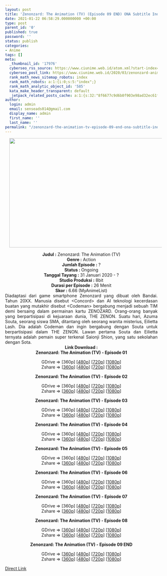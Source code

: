 ```yaml
---
layout: post
title: 'Zenonzard: The Animation (TV) (Episode 09 END) ONA Subtitle Indonesia'
date: 2021-01-22 06:58:29.000000000 +00:00
type: post
parent_id: '0'
published: true
password: ''
status: publish
categories:
- Anime
tags: []
meta:
  _thumbnail_id: '17976'
  cyberseo_rss_source: https://www.ciunime.web.id/atom.xml?start-index=301&max-results=150
  cyberseo_post_link: https://www.ciunime.web.id/2020/03/zenonzard-animation-tv-ona-subtitle.html
  rank_math_news_sitemap_robots: index
  rank_math_robots: a:1:{i:0;s:5:"index";}
  rank_math_analytic_object_id: '585'
  kata_make_header_transparent: default
  _jetpack_related_posts_cache: a:1:{s:32:"8f6677c9d6b0f903e98ad32ec61f8deb";a:2:{s:7:"expires";i:1663206704;s:7:"payload";a:0:{}}}
author:
  login: admin
  email: senseads014@gmail.com
  display_name: admin
  first_name: ''
  last_name: ''
permalink: "/zenonzard-the-animation-tv-episode-09-end-ona-subtitle-indonesia/"
---
```

<div class="separator" style="clear: both; text-align: center;"><a href="https://1.bp.blogspot.com/-Rn18UiMAL_E/XjV6KUUtKSI/AAAAAAAAd5Q/DwroUeup-eMvfbo-wGfH79Wn4IOgHon8ACLcBGAsYHQ/s1600/Zenonzard%2B-%2BThe%2BAnimation%2B%2528TV%2529%2BONA.jpg" style="margin-left: 1em; margin-right: 1em;"><img border="0" data-original-height="720" data-original-width="1280" height="360" src="{{ site.baseurl }}/assets/2021/01/Zenonzard%2B-%2BThe%2BAnimation%2B%2528TV%2529%2BONA.jpg" width="640" /></a></div>
<p>
<div style="text-align: center;"><b>Judul</b><b><b>&nbsp;</b>:</b>&nbsp;Zenonzard: The Animation (TV)</div>
<div style="text-align: center;"><b>Genre :</b>&nbsp;Action</div>
<div style="text-align: center;"><b>Jumlah Episode :</b>&nbsp;?<br /><b>Status :&nbsp;</b>Ongoing<br /><b>Tanggal Tayang :</b>&nbsp;31 Januari 2020 - ?<br /><b>Studio Produksi :</b>&nbsp;8bit<br /><b>Durasi per Episode :</b>&nbsp;26 Menit</div>
<div style="text-align: center;"><b>Skor :</b>&nbsp;6.66 (MyAnimeList)</div>
<div style="text-align: center;"></div>
<div style="text-align: justify;">Diadaptasi dari game smartphone Zenonzard yang dibuat oleh Bandai. Tahun 20XX. Manusia disebut &lt;Concord&gt; dan AI teknologi kecerdasan buatan yang mutakhir disebut &lt;Codeman&gt; bergabung menjadi sebuah TIM demi bersaing dalam permainan kartu ZENOZARD. Orang-orang banyak yang berpartisipasi di kejuaraan dunia, THE ZENON. Suatu hari, Azuma Souta, seorang siswa SMA, ditantang oleh seorang wanita misterius, Eilietta Lash. Dia adalah Codeman dan ingin bergabung dengan Souta untuk berpartisipasi dalam THE ZENON. Lawan pertama Souta dan Eilietta ternyata adalah pemain super terkenal Saionji Shion, yang satu sekolahan dengan Sota.</div>
<div style="text-align: justify;"></div>
<div style="text-align: justify;"></div>
<div style="text-align: center;">
<div style="text-align: center;">
<div style="text-align: center;"><b>Link Download :</b></div>
<div style="text-align: center;"><b>Zenonzard: The Animation (TV)&nbsp;- Episode 01</b></p>
<div style="text-align: center;">GDrive =&gt; [360p] [<a href="https://drive.google.com/uc?export=download&amp;id=12QruOSxAvCAFa0jtJEypRTDx_7yxjQbF" target="_blank" rel="noopener">480p</a>] [<a href="https://drive.google.com/uc?export=download&amp;id=1yDgNCb2b8nX7N_ZRGY20epLhNIuX_vlT" target="_blank" rel="noopener">720p</a>] [<a href="https://drive.google.com/uc?export=download&amp;id=1fU_4aOp8ayAZ46N_W95rhU0hviSfZwMF" target="_blank" rel="noopener">1080p</a>]<br />Zshare =&gt; [<a href="https://www120.zippyshare.com/v/8eiKYNCW/file.html" target="_blank" rel="noopener">360p</a>] [<a href="https://www13.zippyshare.com/v/uJRHOMEo/file.html" target="_blank" rel="noopener">480p</a>] [<a href="https://www13.zippyshare.com/v/pk5o9yG3/file.html" target="_blank" rel="noopener">720p</a>] [<a href="https://www13.zippyshare.com/v/bbIKWoTi/file.html" target="_blank" rel="noopener">1080p</a>]</p>
<p><b>Zenonzard: The Animation (TV)&nbsp;- Episode 02</b></p>
<p>GDrive =&gt; [360p] [<a href="https://drive.google.com/uc?id=1f9bvMtcUZ4o0hqKKX26z29yePuAVZvrd" target="_blank" rel="noopener">480p</a>] [<a href="https://drive.google.com/uc?id=16TTv_If7FwNVtA7ltmH32ZMdOZzzadnS" target="_blank" rel="noopener">720p</a>] [<a href="https://drive.google.com/uc?id=1wRiNfcrpEbNW2sUhxuI1YhgCMEpOL2qa" target="_blank" rel="noopener">1080p</a>]<br />Zshare =&gt; [<a href="https://www93.zippyshare.com/v/CBXbPypS/file.html" target="_blank" rel="noopener">360p</a>] [<a href="https://www41.zippyshare.com/v/gbAqs79h/file.html" target="_blank" rel="noopener">480p</a>] [<a href="https://www36.zippyshare.com/v/LeB93O10/file.html" target="_blank" rel="noopener">720p</a>] [<a href="https://www106.zippyshare.com/v/FE5pnYWk/file.html" target="_blank" rel="noopener">1080p</a>]</p>
<p><b>Zenonzard: The Animation (TV)&nbsp;- Episode 03</b></p>
<p>GDrive =&gt; [360p] [<a href="https://drive.google.com/uc?id=1KLEv33OxN2YlQ1mZYZaJV8f01CfRPWls" target="_blank" rel="noopener">480p</a>] [<a href="https://drive.google.com/uc?id=1fObhugqueLcJaUBlvMW3SplsFo5xB1Q0" target="_blank" rel="noopener">720p</a>] [<a href="https://drive.google.com/uc?id=1wGek6TBRcLXRnzcs_BSuH-qSIwgjZfcA" target="_blank" rel="noopener">1080p</a>]<br />Zshare =&gt; [<a href="https://www56.zippyshare.com/v/ms9jTvl2/file.html" target="_blank" rel="noopener">360p</a>] [<a href="https://www107.zippyshare.com/v/zXWjk90P/file.html" target="_blank" rel="noopener">480p</a>] [<a href="https://www43.zippyshare.com/v/nGVUybpu/file.html" target="_blank" rel="noopener">720p</a>] [<a href="https://www12.zippyshare.com/v/MDrcEn3X/file.html" target="_blank" rel="noopener">1080p</a>]</p>
<p><b>Zenonzard: The Animation (TV)&nbsp;- Episode 04</b></p>
<p>GDrive =&gt; [360p] [<a href="https://drive.google.com/uc?export=download&amp;id=1L5rTWEhVeA6-MH9EgDCwOM4uthMVYLDP" target="_blank" rel="noopener">480p</a>] [<a href="https://drive.google.com/uc?export=download&amp;id=1wNvZkpRQGSTWN2UAlSANL8-v2Hms60rV" target="_blank" rel="noopener">720p</a>] [<a href="https://drive.google.com/uc?export=download&amp;id=15QvzlwNO0MPKVuMVuE3df5MvKiy-_yxl" target="_blank" rel="noopener">1080p</a>]<br />Zshare =&gt; [<a href="https://www16.zippyshare.com/v/bXLKIk5D/file.html" target="_blank" rel="noopener">360p</a>] [<a href="https://www41.zippyshare.com/v/KK3kj19t/file.html" target="_blank" rel="noopener">480p</a>] [<a href="https://www30.zippyshare.com/v/EgM1uplQ/file.html" target="_blank" rel="noopener">720p</a>] [<a href="https://www82.zippyshare.com/v/T38kYuq2/file.html" target="_blank" rel="noopener">1080p</a>]</p>
<p><b>Zenonzard: The Animation (TV)&nbsp;- Episode 05</b></p>
<p>GDrive =&gt; [360p] [<a href="https://drive.google.com/uc?export=download&amp;id=1KqXddHAJWHN_qj21UFdkpn44fv6xHhNq" target="_blank" rel="noopener">480p</a>] [<a href="https://drive.google.com/uc?export=download&amp;id=1T-4wVfIzm7bfg-G3uRl-9PtMNs__8blm" target="_blank" rel="noopener">720p</a>] [<a href="https://drive.google.com/uc?export=download&amp;id=1b7UEgbJ127TJ5qjrP1ewdf10wrYnfU4h" target="_blank" rel="noopener">1080p</a>]<br />Zshare =&gt; [<a href="https://www8.zippyshare.com/v/LzSw82fM/file.html" target="_blank" rel="noopener">360p</a>] [<a href="https://www115.zippyshare.com/v/B30xvoog/file.html" target="_blank" rel="noopener">480p</a>] [<a href="https://www98.zippyshare.com/v/abqo5YUu/file.html" target="_blank" rel="noopener">720p</a>] [<a href="https://www111.zippyshare.com/v/1u2GyzW7/file.html" target="_blank" rel="noopener">1080p</a>]</p>
<p><b>Zenonzard: The Animation (TV)&nbsp;- Episode 06</b></p>
<p>GDrive =&gt; [360p] [<a href="https://drive.google.com/uc?export=download&amp;id=1W1tVKSlCow51ccbiJTT5A-j6BDHmLhDB" target="_blank" rel="noopener">480p</a>] [<a href="https://drive.google.com/uc?export=download&amp;id=1WYWI0byIDg_bfAUNglwUfuMLMckcs6x7" target="_blank" rel="noopener">720p</a>] [<a href="https://drive.google.com/uc?export=download&amp;id=1YJ_FqwBKg1X8uBlX8ItK0p7KOt80thTh" target="_blank" rel="noopener">1080p</a>]<br />Zshare =&gt; [<a href="https://www7.zippyshare.com/v/WQ5pfkdO/file.html" target="_blank" rel="noopener">360p</a>] [<a href="https://www38.zippyshare.com/v/mz6oNL39/file.html" target="_blank" rel="noopener">480p</a>] [<a href="https://www69.zippyshare.com/v/rXe9wlz0/file.html" target="_blank" rel="noopener">720p</a>] [<a href="https://www19.zippyshare.com/v/WzztmtvA/file.html" target="_blank" rel="noopener">1080p</a>]</p>
<p><b>Zenonzard: The Animation (TV)&nbsp;- Episode 07</b></p>
<p>GDrive =&gt; [360p] [<a href="https://drive.google.com/uc?export=download&amp;id=1d545eI2mYPw1vqPNsIbQrbAw871udEey" target="_blank" rel="noopener">480p</a>] [<a href="https://drive.google.com/uc?export=download&amp;id=1aywfVAqL_BTRo-AligXCAfh2P8wIEbYx" target="_blank" rel="noopener">720p</a>] [<a href="https://drive.google.com/uc?export=download&amp;id=1YSS8aB8rE4MZViRQubjTlGiq4mbuxhaX" target="_blank" rel="noopener">1080p</a>]<br />Zshare =&gt; [<a href="https://www89.zippyshare.com/v/8rFq3L16/file.html" target="_blank" rel="noopener">360p</a>] [<a href="https://www11.zippyshare.com/v/t2SWazEA/file.html" target="_blank" rel="noopener">480p</a>] [<a href="https://www21.zippyshare.com/v/qLAVmx4q/file.html" target="_blank" rel="noopener">720p</a>] [<a href="https://www115.zippyshare.com/v/b0Qgtb5Y/file.html" target="_blank" rel="noopener">1080p</a>]</div>
<div style="text-align: center;"><b>Zenonzard: The Animation (TV)&nbsp;- Episode 08</b></p>
<p>GDrive =&gt; [<a href="https://acefile.co/f/29609961/neonime_zta-08-360p-zip" target="_blank" rel="noopener">360p</a>] [<a href="https://drive.google.com/uc?export=download&amp;id=1-keKUGxIfupt-j1pgbTOMmKwGtLZVGlx" target="_blank" rel="noopener">480p</a>] [<a href="https://drive.google.com/uc?export=download&amp;id=13Vgz-tImmNLfHWqBzP6HFDJVZOoYJxxd" target="_blank" rel="noopener">720p</a>] [<a href="https://drive.google.com/uc?export=download&amp;id=1TQUkkuyWuKvVugJWCsJi8L47mx0QyHOz" target="_blank" rel="noopener">1080p</a>]<br />Zshare =&gt; [<a href="https://www60.zippyshare.com/v/lodTGgBk/file.html" target="_blank" rel="noopener">360p</a>] [<a href="https://www35.zippyshare.com/v/Xu0H4lpt/file.html" target="_blank" rel="noopener">480p</a>] [<a href="https://www73.zippyshare.com/v/yerbuv2w/file.html" target="_blank" rel="noopener">720p</a>] [<a href="https://www49.zippyshare.com/v/uAE612n4/file.html" target="_blank" rel="noopener">1080p</a>]</div>
<div style="text-align: center;"><b>Zenonzard: The Animation (TV)&nbsp;- Episode 09 END</b></p>
<p>GDrive =&gt; [<a href="https://acefile.co/f/35783111/neonime_zta-09-end-360p-zip" target="_blank" rel="noopener">360p</a>] [<a href="https://drive.google.com/uc?export=download&amp;id=15J1Xs2XyNbhJUcx-6LfCTTRCqNT-IVvB" target="_blank" rel="noopener">480p</a>] [<a href="https://drive.google.com/uc?export=download&amp;id=1lfVilw-CoLuO1H1maE0A3CE4sGJ6eMOJ" target="_blank" rel="noopener">720p</a>] [<a href="https://drive.google.com/uc?export=download&amp;id=18HvUXGGROvZPwQ4wFN3tq-0NE0t7zgG3" target="_blank" rel="noopener">1080p</a>]<br />Zshare =&gt; [<a href="https://www82.zippyshare.com/v/RZmiJGmv/file.html" target="_blank" rel="noopener">360p</a>] [<a href="https://www56.zippyshare.com/v/Gyr4leoA/file.html" target="_blank" rel="noopener">480p</a>] [<a href="https://www70.zippyshare.com/v/zO9glStb/file.html" target="_blank" rel="noopener">720p</a>] [<a href="https://www70.zippyshare.com/v/vh1ATcFD/file.html" target="_blank" rel="noopener">1080p</a>]</div>
</div>
</div>
</div>
<link rel="stylesheet" href="https://cdnjs.cloudflare.com/ajax/libs/font-awesome/4.7.0/css/font-awesome.min.css" />
<div class="divbtn"> <a href="https://handymansurrender.com/fihup8buzv?key=94550f7ce39444073321dde3b8782f97" class="btn"><i class="fa fa-download"></i> Direct Link</a> </div>
